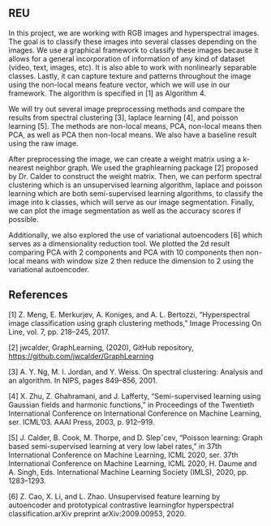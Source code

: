 ## REU
In this project, we are working with RGB images and hyperspectral images. The goal is to classify these images into several classes depending on the images. We use a graphical framework to classify these images because it allows for a general incorporation of information of any kind of dataset (video, text, images, etc). It is also able to work with nonlinearly separable classes. Lastly, it can capture texture and patterns throughout the image using the non-local means feature vector, which we will use in our framework. The algorithm is specified in [1] as Algorithm 4.

We will try out several image preprocessing methods and compare the results from spectral clustering [3], laplace learning [4], and poisson learning [5]. The methods are non-local means, PCA, non-local means then PCA, as well as PCA then non-local means. We also have a baseline result using the raw image.

After preprocessing the image, we can create a weight matrix using a k-nearest neighbor graph. We used the graphlearning package [2] proposed by Dr. Calder to construct the weight matrix. Then, we can perform spectral clustering which is an unsupervised learning algorithm, laplace and poisson learning which are both semi-supervised learning algorithms, to classify the image into k classes, which will serve as our image segmentation. Finally, we can plot the image segmentation as well as the accuracy scores if possible.

Additionally, we also explored the use of variational autoencoders [6] which serves as a dimensionality reduction tool. We plotted the 2d result comparing PCA with 2 components and PCA with 10 components then non-local means with window size 2 then reduce the dimension to 2 using the variational autoencoder.

## References

[1] Z. Meng, E. Merkurjev, A. Koniges, and A. L. Bertozzi, “Hyperspectral
image classification using graph clustering methods,” Image Processing
On Line, vol. 7, pp. 218–245, 2017.

[2] jwcalder, GraphLearning, (2020), GitHub repository, https://github.com/jwcalder/GraphLearning

[3] A. Y. Ng, M. I. Jordan, and Y. Weiss. On spectral clustering: Analysis and an algorithm. In NIPS, pages 849–856, 2001.

[4] X. Zhu, Z. Ghahramani, and J. Lafferty, “Semi-supervised learning
using Gaussian fields and harmonic functions,” in Proceedings of the
Twentieth International Conference on International Conference on
Machine Learning, ser. ICML’03. AAAI Press, 2003, p. 912–919.

[5] J. Calder, B. Cook, M. Thorpe, and D. Slepˇcev, “Poisson learning:
Graph based semi-supervised learning at very low label rates,” in 37th
International Conference on Machine Learning, ICML 2020, ser. 37th
International Conference on Machine Learning, ICML 2020, H. Daume
and A. Singh, Eds. International Machine Learning Society (IMLS),
2020, pp. 1283–1293.

[6] Z. Cao, X. Li, and L. Zhao. Unsupervised feature learning by autoencoder and prototypical contrastive learningfor hyperspectral classification.arXiv preprint arXiv:2009.00953, 2020.
